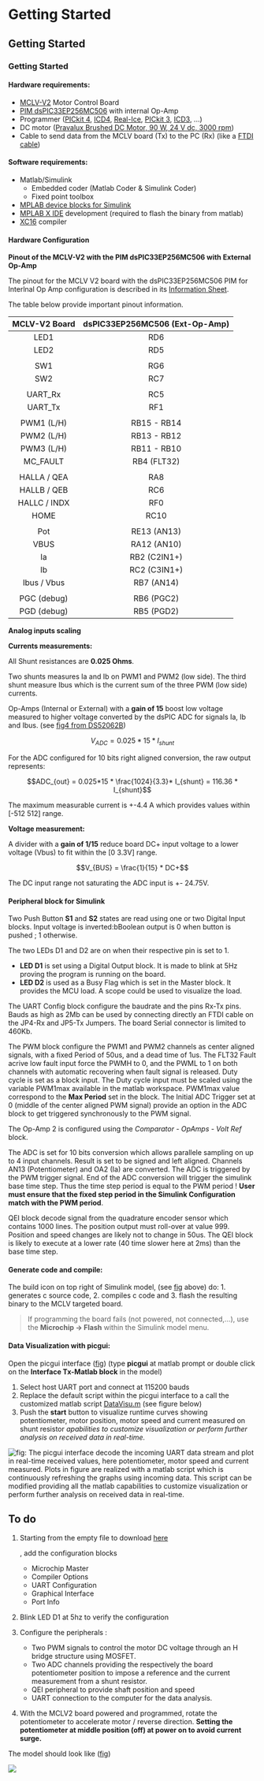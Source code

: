 # Getting Started

## Getting Started

### Getting Started

#### Hardware requirements:

* [MCLV-V2](https://www.microchip.com/dsPICDEMMCLV-2DevelopmentBoard866) Motor Control Board
* [PIM dsPIC33EP256MC506](https://www.microchip.com/DevelopmentTools/ProductDetails/ma330031) with internal Op-Amp
* Programmer \([PICkit 4](https://www.microchip.com/pickit4), [ICD4](https://www.microchip.com/icd4), [Real-Ice](https://www.microchip.com/realice), [PICkit 3](https://www.microchip.com/pickit3), [ICD3](https://www.microchip.com/icd3), ...\)
* DC motor \([Pravalux Brushed DC Motor, 90 W, 24 V dc, 3000 rpm](https://uk.rs-online.com/web/p/dc-motors/0716200/)\)
* Cable to send data from the MCLV board \(Tx\) to the PC \(Rx\) \(like a [FTDI cable](https://www.ftdichip.com/Products/Cables/USBTTLSerial.htm)\)

#### Software requirements:

* Matlab/Simulink
  * Embedded coder \(Matlab Coder & Simulink Coder\)
  * Fixed point toolbox
* [MPLAB device blocks for Simulink](https://www.microchip.com/SimulinkBlocks)
* [MPLAB X IDE](https://www.microchip.com/MPLABX) development \(required to flash the binary from matlab\)
* [XC16](https://www.microchip.com/XC16) compiler

#### Hardware Configuration

**Pinout of the MCLV-V2 with the PIM dsPIC33EP256MC506 with External Op-Amp**

The pinout for the MCLV V2 board with the dsPIC33EP256MC506 PIM for Interlnal Op Amp configuration is described in its [Information Sheet](http://ww1.microchip.com/downloads/en/DeviceDoc/dsPIC33EP256MC506%20Internal%20Op%20Amp%20PIM%20Infosheet%20Rev%20B.pdf).

The table below provide important pinout information.

| MCLV-V2 Board | dsPIC33EP256MC506 \(Ext-Op-Amp\) |
| :---: | :---: |
| LED1 | RD6 |
| LED2 | RD5 |
|  |  |
| SW1 | RG6 |
| SW2 | RC7 |
|  |  |
| UART\_Rx | RC5 |
| UART\_Tx | RF1 |
|  |  |
| PWM1 \(L/H\) | RB15 - RB14 |
| PWM2 \(L/H\) | RB13 - RB12 |
| PWM3 \(L/H\) | RB11 - RB10 |
| MC\_FAULT | RB4  \(FLT32\) |
|  |  |
| HALLA / QEA | RA8 |
| HALLB / QEB | RC6 |
| HALLC / INDX | RF0 |
| HOME | RC10 |
|  |  |
| Pot | RE13  \(AN13\) |
| VBUS | RA12  \(AN10\) |
| Ia | RB2   \(C2IN1+\) |
| Ib | RC2   \(C3IN1+\) |
| Ibus / Vbus | RB7   \(AN14\) |
|  |  |
| PGC \(debug\) | RB6 \(PGC2\) |
| PGD \(debug\) | RB5 \(PGD2\) |

**Analog inputs scaling**

**Currents measurements:**

All Shunt resistances are **0.025 Ohms**.

Two shunts measures Ia and Ib on PWM1 and PWM2 \(low side\). The third shunt measure Ibus which is the current sum of the three PWM \(low side\) currents.

Op-Amps \(Internal or External\) with a **gain of 15** boost low voltage measured to higher voltage converted by the dsPIC ADC for signals Ia, Ib and Ibus. \(see [fig4 from DS52062B](https://github.com/rdelpoux/INSA_TP_CommandeTempsReel_MCC/tree/f4be492167956b5449ef4fb184332b885cf5780f/Figures/GettingStarted/Internal_OpAmp_DS52062B_Fig4.png)\)

$$V_{ADC} = 0.025*15*I_{shunt}$$

For the ADC configured for 10 bits right aligned conversion, the raw output represents:

$$ADC_{out} = 0.025*15 * \frac{1024}{3.3}* I_{shunt} = 116.36 * I_{shunt}$$

The maximum measurable current is +-4.4 A which provides values within \[-512 512\] range.

**Voltage measurement:**

A divider with a **gain of 1/15** reduce board DC+ input voltage to a lower voltage \(Vbus\) to fit within the \[0 3.3V\] range.

$$V_{BUS} = \frac{1}{15} * DC+$$

The DC input range not saturating the ADC input is +- 24.75V.

#### Peripheral block for Simulink

Two Push Button **S1** and **S2** states are read using one or two Digital Input blocks. Input voltage is inverted:bBoolean output is 0 when button is pushed ; 1 otherwise.

The two LEDs D1 and D2 are on when their respective pin is set to 1.

* **LED D1** is set using a Digital Output block. It is made to blink at 5Hz proving the program is running on the board. 
* **LED D2** is used as a Busy Flag which is set in the Master block. It provides the MCU load. A scope could be used to visualize the load.

The UART Config block configure the baudrate and the pins Rx-Tx pins. Bauds as high as 2Mb can be used by connecting directly an FTDI cable on the JP4-Rx and JP5-Tx Jumpers. The board Serial connector is limited to 460Kb.

The PWM block configure the PWM1 and PWM2 channels as center aligned signals, with a fixed Period of 50us, and a dead time of 1us. The FLT32 Fault acrive low fault input force the PWMH to 0, and the PWML to 1 on both channels with automatic recovering when fault signal is released. Duty cycle is set as a block input. The Duty cycle input must be scaled using the variable PWM1max available in the matlab workspace. PWM1max value correspond to the **Max Period** set in the block. The Initial ADC Trigger set at 0 \(middle of the center aligned PWM signal\) provide an option in the ADC block to get triggered synchronously to the PWM signal.

The Op-Amp 2 is configured using the _Comparator - OpAmps - Volt Ref_ block.

The ADC is set for 10 bits conversion which allows parallele sampling on up to 4 input channels. Result is set to be signed and left aligned. Channels AN13 \(Potentiometer\) and OA2 \(Ia\) are converted. The ADC is triggered by the PWM trigger signal. End of the ADC conversion will trigger the simulink base time step. Thus the time step period is equal to the PWM period ! **User must ensure that the fixed step period in the Simulink Configuration match with the PWM period**.

QEI block decode signal from the quadrature encoder sensor which contains 1000 lines. The position output must roll-over at value 999. Position and speed changes are likely not to change in 50us. The QEI block is likely to execute at a lower rate \(40 time slower here at 2ms\) than the base time step.

#### Generate code and compile:

The build icon on top right of Simulink model, \(see [fig](https://github.com/rdelpoux/INSA_TP_CommandeTempsReel_MCC/tree/f4be492167956b5449ef4fb184332b885cf5780f/Figures/GettingStarted/Model_Hardware_Test_withSampleTime.png) above\) do: 1. generates c source code, 2. compiles c code and 3. flash the resulting binary to the MCLV targeted board.

> If programming the board fails \(not powered, not connected,...\), use the **Microchip -&gt; Flash** within the Simulink model menu.

#### Data Visualization with picgui:

Open the picgui interface \([fig](https://github.com/rdelpoux/INSA_TP_CommandeTempsReel_MCC/tree/f4be492167956b5449ef4fb184332b885cf5780f/Figures/GettingStarted/DataVisu.png)\) \(type **picgui** at matlab prompt or double click on the **Interface Tx-Matlab block** in the model\)

1. Select host UART port and connect at 115200 bauds
2. Replace the default script within the picgui interface to a call the customized matlab script [DataVisu.m](https://github.com/rdelpoux/INSA_TP_CommandeTempsReel_MCC/tree/f4be492167956b5449ef4fb184332b885cf5780f/DataVisu.m) \(see figure below\)
3. Push the **start** button to visualize runtime curves showing potentiometer, motor position, motor speed and current measured on shunt resistor _apabilities to customize visualization or perform further analysis on received data in real-time._

![fig: The picgui interface decode the incoming UART data stream and plot in real-time received values, here potentiometer, motor speed and current measured. Plots in figure are realized with a matlab script which is continuously refreshing the graphs using incoming data. This script can be modified providing all the matlab capabilities to customize visualization or perform further analysis on received data in real-time.](.gitbook/assets/datavisu.png)

## To do

1. Starting from the empty file to download [here](https://github.com/rdelpoux/INSA_TP_CommandeTempsReel_MCC/raw/f4be492167956b5449ef4fb184332b885cf5780f/LABMatlabFiles/02_GettingStarted/MCLV2_dsPIC33EP256MC506_base_R2017a.zip)

   , add the configuration blocks

   * Microchip Master
   * Compiler Options 
   * UART Configuration
   * Graphical Interface    
   * Port Info

2. Blink LED D1 at 5hz to verify the configuration
3. Configure the peripherals :
   * Two PWM signals to control the motor DC voltage through an H bridge structure using MOSFET.
   * Two ADC channels providing the respectively the board potentiometer position to impose a reference and the current measurement from a shunt resistor. 
   * QEI peripheral to provide shaft position and speed
   * UART connection to the computer for the data analysis.     
4. With the MCLV2 board powered and programmed, rotate the potentiometer to accelerate motor / reverse direction. **Setting the potentiometer at middle position \(off\) at power on to avoid current surge.**

The model should look like \([fig](https://github.com/rdelpoux/INSA_TP_CommandeTempsReel_MCC/tree/f4be492167956b5449ef4fb184332b885cf5780f/Figures/GettingStarted/Model_Hardware_Test_withSampleTime.png)\)

![](.gitbook/assets/model_hardware_test_withsampletime%20%281%29.png)

